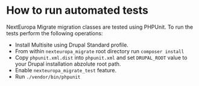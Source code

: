How to run automated tests
==========================

NextEuropa Migrate migration classes are tested using PHPUnit. 
To run the tests perform the following operations:
 
  - Install Multisite using Drupal Standard profile.
  - From within ```nexteuropa_migrate``` root directory run ```composer install```
  - Copy ```phpunit.xml.dist``` into ```phpunit.xml``` and set ```DRUPAL_ROOT```
    value to your Drupal installation abzolute root path.
  - Enable ```nexteuropa_migrate_test``` feature.
  - Run ```./vendor/bin/phpunit```
